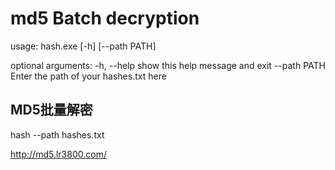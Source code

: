 # md5 Batch decryption

usage: hash.exe [-h] [--path PATH]

optional arguments:
  -h, --help   show this help message and exit
  --path PATH  Enter the path of your hashes.txt here
  
  ## MD5批量解密
  
  hash --path hashes.txt
  
 http://md5.lr3800.com/

